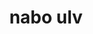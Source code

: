 ---
title: "nabo ulv"
description: "nabo ulv"
layout: shop
keywords:
  - 美食競賽
  - 台灣美食
  - 美食精選
datePublished: "2025-06-30"
dateModified: "2025-07-04"
city: "台北市"
district: "大安區"
address: "台北市大安區敦化南路一段160巷18號"
phone: "0287710828"
geo: "25.04350617482437, 121.5476475299198"
google_map: "https://maps.app.goo.gl/PrDH2vAcV7WitEFC8"
footinder: "https://footinder.com.tw/%E5%8F%B0%E5%8C%97%E5%B8%82%E5%A4%A7%E5%AE%89%E5%8D%80/362128/"
official: "https://www.ulvtaipei.com/"
award:
  - name: "500盤"
    year: "2024"
    entries:
      - dishes:
          - "烤鴨，煙燻麵疙瘩，西梅李醬"
          - "蒜頭辣椒麵"

---
